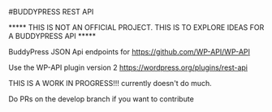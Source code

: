 #BUDDYPRESS REST API

***** THIS IS NOT AN OFFICIAL PROJECT. THIS IS TO EXPLORE IDEAS FOR A BUDDYPRESS API *****

BuddyPress JSON Api endpoints for https://github.com/WP-API/WP-API

Use the WP-API plugin version 2 https://wordpress.org/plugins/rest-api

THIS IS A WORK IN PROGRESS!!! currently doesn't do much.

Do PRs on the develop branch if you want to contribute
